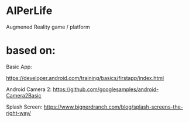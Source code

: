 # AIPerLife

Augmened Reality game / platform


# based on:

Basic App: 

https://developer.android.com/training/basics/firstapp/index.html

Android Camera 2: https://github.com/googlesamples/android-Camera2Basic

Splash Screen: https://www.bignerdranch.com/blog/splash-screens-the-right-way/
